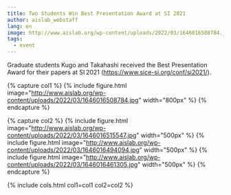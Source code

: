 ```yaml
---
title: Two Students Win Best Presentation Award at SI 2021
author: aislab_webstaff
lang: en
image: http://www.aislab.org/wp-content/uploads/2022/03/1646016508784.jpg
tags:
  - event
---
```


Graduate students Kugo and Takahashi received the Best Presentation Award for their papers at SI 2021 (https://www.sice-si.org/conf/si2021/).

{% capture col1 %}
{%
  include figure.html
  image="http://www.aislab.org/wp-content/uploads/2022/03/1646016508784.jpg"
  width="800px"
%}
{% endcapture %}

{% capture col2 %}
{%
  include figure.html
  image="http://www.aislab.org/wp-content/uploads/2022/03/1646016515547.jpg"
  width="500px"
%}
{%
  include figure.html
  image="http://www.aislab.org/wp-content/uploads/2022/03/1646016494094.jpg"
  width="500px"
%}
{%
  include figure.html
  image="http://www.aislab.org/wp-content/uploads/2022/03/1646016461305.jpg"
  width="500px"
%}
{% endcapture %}

{% include cols.html col1=col1 col2=col2 %}
